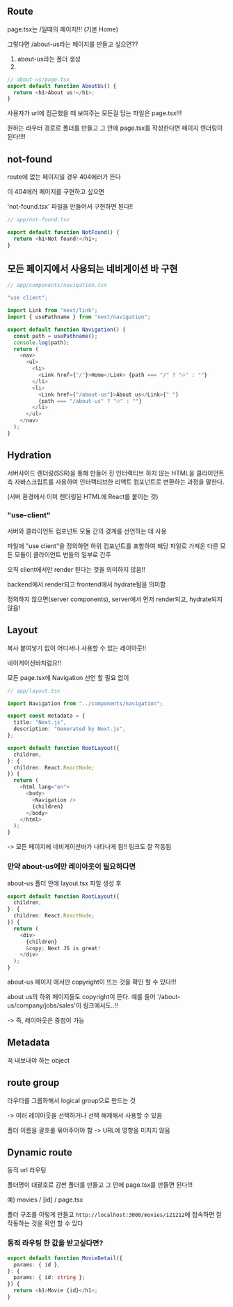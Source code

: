 ## Route

page.tsx는 /일때의 페이지!!! (기본 Home)

그렇다면 /about-us라는 페이지를 만들고 싶으면??

1. about-us라는 폴더 생성
2.

```ts
// about-us/page.tsx
export default function AboutUs() {
  return <h1>About us!</h1>;
}
```

사용자가 url에 접근했을 때 보여주는 모든걸 담는 파일은 page.tsx!!!

원하는 라우터 경로로 폴더를 만들고 그 안에 page.tsx를 작성한다면 페이지 렌더링이 된다!!!!

## not-found

route에 없는 페이지일 경우 404에러가 뜬다

이 404에러 페이지를 구현하고 싶으면

'not-found.tsx' 파일을 만들어서 구현하면 된다!!

```ts
// app/not-found.tsx

export default function NotFound() {
  return <h1>Not found!</h1>;
}
```

## 모든 페이지에서 사용되는 네비게이션 바 구현

```ts
// app/components/navigation.tsx

"use client";

import Link from "next/link";
import { usePathname } from "next/navigation";

export default function Navigation() {
  const path = usePathname();
  console.log(path);
  return (
    <nav>
      <ul>
        <li>
          <Link href={"/"}>Home</Link> {path === "/" ? "🔥" : ""}
        </li>
        <li>
          <Link href={"/about-us"}>About us</Link>{" "}
          {path === "/about-us" ? "🔥" : ""}
        </li>
      </ul>
    </nav>
  );
}
```

## Hydration

서버사이드 렌더링(SSR)을 통해 만들어 진 인터랙티브 하지 않는 HTML을 클라이언트 측 자바스크립트를 사용하여 인터랙티브한 리액트 컴포넌트로 변환하는 과정을 말한다.

(서버 환경에서 이미 렌더링된 HTML에 React를 붙이는 것)

### "use-client"

서버와 클라이언트 컴포넌트 모듈 간의 경계를 선언하는 데 사용

파일에 "use client"을 정의하면 하위 컴포넌트를 포함하여 해당 파일로 가져온 다른 모든 모듈이 클라이언트 번들의 일부로 간주

오직 client에서만 render 된다는 것을 의미하지 않음!!

backend에서 render되고 frontend에서 hydrate됨을 의미함

정의하지 않으면(server components), server에서 먼저 render되고, hydrate되지 않음!

## Layout

복사 붙여넣기 없이 어디서나 사용할 수 있는 레이아웃!!

네이게이션바처럼요!!

모든 page.tsx에 Navigation 선언 할 필요 없이

```ts
// app/layout.tsx

import Navigation from "../components/navigation";

export const metadata = {
  title: "Next.js",
  description: "Generated by Next.js",
};

export default function RootLayout({
  children,
}: {
  children: React.ReactNode;
}) {
  return (
    <html lang="en">
      <body>
        <Navigation />
        {children}
      </body>
    </html>
  );
}
```

-> 모든 페이지에 네비게이션바가 나타나게 됨!! 링크도 잘 작동됨

### 만약 about-us에만 레이아웃이 필요하다면

about-us 폴더 안에 layout.tsx 파일 생성 후

```ts
export default function RootLayout({
  children,
}: {
  children: React.ReactNode;
}) {
  return (
    <div>
      {children}
      &copy; Next JS is great!
    </div>
  );
}
```

about-us 페이지 에서만 copyright이 뜨는 것을 확인 할 수 있다!!!

about us의 하위 페이지들도 copyright이 뜬다. 예를 들어 '/about-us/company/jobs/sales'이 링크에서도..!!

-> 즉, 레이아웃은 중첩이 가능

## Metadata

꼭 내보내야 하는 object

## route group

라우터를 그룹화해서 logical group으로 만드는 것

-> 여러 레이아웃을 선택하거나 선택 해제해서 사용할 수 있음

폴더 이름을 괄호롤 묶어주어야 함 -> URL에 영향을 미치지 않음

## Dynamic route

동적 url 라우팅

폴더명이 대괄호로 감싼 폴더를 만들고 그 안에 page.tsx를 만들면 된다!!!

예) movies / [id] / page.tsx

폴더 구조를 이렇게 만들고 `http://localhost:3000/movies/121212`에 접속하면 잘 작동하는 것을 확인 할 수 있다

### 동적 라우팅 한 값을 받고싶다면?

```ts
export default function MovieDetail({
  params: { id },
}: {
  params: { id: string };
}) {
  return <h1>Movie {id}</h1>;
}
```
